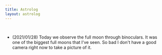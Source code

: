 ```yaml
---
title: Astrolog
layout: astrolog
---
```


<br>

- (2021/01/28) Today we observe the full moon through binoculars. It was one of the biggest full moons that I've seen. So bad I don't have a good camera right now to take a picture of it.